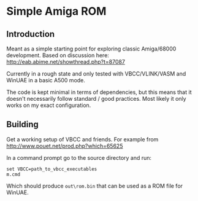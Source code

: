 # Simple Amiga ROM

## Introduction

Meant as a simple starting point for exploring classic Amiga/68000 development. Based on discussion here: http://eab.abime.net/showthread.php?t=87087

Currently in a rough state and only tested with VBCC/VLINK/VASM and WinUAE in a basic A500 mode.

The code is kept minimal in terms of dependencies, but this means that it doesn't necessarily follow standard / good practices. Most likely it only works on my exact configuration.

## Building

Get a working setup of VBCC and friends. For example from http://www.pouet.net/prod.php?which=65625

In a command prompt go to the source directory and run:

    set VBCC=path_to_vbcc_executables
    m.cmd

Which should produce `out\rom.bin` that can be used as a ROM file for WinUAE.
